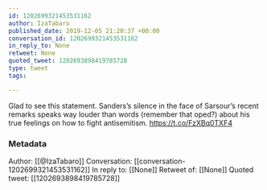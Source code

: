 ```yaml
---
id: 1202699321453531162
author: IzaTabaro
published_date: 2019-12-05 21:20:37 +00:00
conversation_id: 1202699321453531162
in_reply_to: None
retweet: None
quoted_tweet: 1202693898419785728
type: tweet
tags:

---
```


Glad to see this statement. Sanders’s silence in the face of Sarsour’s recent remarks speaks way louder than words (remember that oped?) about his true feelings on how to fight antisemitism. https://t.co/FzXBq0TXF4

### Metadata

Author: [[@IzaTabaro]]
Conversation: [[conversation-1202699321453531162]]
In reply to: [[None]]
Retweet of: [[None]]
Quoted tweet: [[1202693898419785728]]
